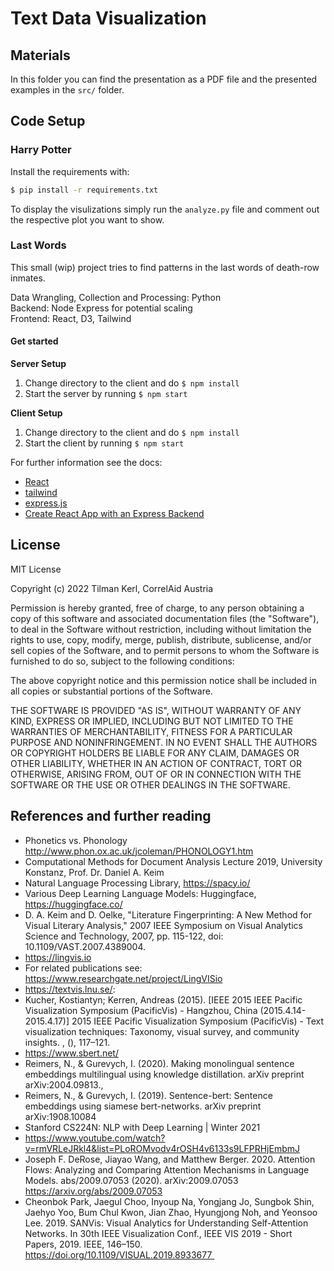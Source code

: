 # Text Data Visualization 

## Materials
In this folder you can find the presentation as a PDF file and the presented examples in the `src/` folder.

## Code Setup

### Harry Potter
Install the requirements with:
```bash
$ pip install -r requirements.txt
```

To display the visulizations simply run the `analyze.py` file and comment out the respective plot you want to show.

### Last Words
This small (wip) project tries to find patterns in the last words of death-row inmates.


Data Wrangling, Collection and Processing: Python <br>
Backend: Node Express for potential scaling <br>
Frontend: React, D3, Tailwind <br>


#### Get started

**Server Setup**
1. Change directory to the client and do `$ npm install`
2. Start the server by running `$ npm start`


**Client Setup**
1. Change directory to the client and do `$ npm install`
2. Start the client by running `$ npm start`


For further information see the docs:
- [React](https://reactjs.org/docs/create-a-new-react-app.html)
- [tailwind](https://tailwindui.com/)
- [express.js](https://expressjs.com/)
- [Create React App with an Express Backend](https://daveceddia.com/create-react-app-express-backend/)


## License
MIT License

Copyright (c) 2022 Tilman Kerl, CorrelAid Austria

Permission is hereby granted, free of charge, to any person obtaining a copy
of this software and associated documentation files (the "Software"), to deal
in the Software without restriction, including without limitation the rights
to use, copy, modify, merge, publish, distribute, sublicense, and/or sell
copies of the Software, and to permit persons to whom the Software is
furnished to do so, subject to the following conditions:

The above copyright notice and this permission notice shall be included in all
copies or substantial portions of the Software.

THE SOFTWARE IS PROVIDED "AS IS", WITHOUT WARRANTY OF ANY KIND, EXPRESS OR
IMPLIED, INCLUDING BUT NOT LIMITED TO THE WARRANTIES OF MERCHANTABILITY,
FITNESS FOR A PARTICULAR PURPOSE AND NONINFRINGEMENT. IN NO EVENT SHALL THE
AUTHORS OR COPYRIGHT HOLDERS BE LIABLE FOR ANY CLAIM, DAMAGES OR OTHER
LIABILITY, WHETHER IN AN ACTION OF CONTRACT, TORT OR OTHERWISE, ARISING FROM,
OUT OF OR IN CONNECTION WITH THE SOFTWARE OR THE USE OR OTHER DEALINGS IN THE
SOFTWARE.


## References and further reading
- Phonetics vs. Phonology http://www.phon.ox.ac.uk/jcoleman/PHONOLOGY1.htm 
- Computational Methods for Document Analysis Lecture 2019, University Konstanz, Prof. Dr. Daniel A. Keim
- Natural Language Processing Library, https://spacy.io/ 
- Various Deep Learning Language Models: Huggingface, https://huggingface.co/ 
- D. A. Keim and D. Oelke, "Literature Fingerprinting: A New Method for Visual Literary Analysis," 2007 IEEE Symposium on Visual Analytics Science and Technology, 2007, pp. 115-122, doi: 10.1109/VAST.2007.4389004. 
- https://lingvis.io<br>
 - For related publications see: https://www.researchgate.net/project/LingVISio 
- https://textvis.lnu.se/:
 - Kucher, Kostiantyn; Kerren, Andreas (2015). [IEEE 2015 IEEE Pacific Visualization Symposium (PacificVis) - Hangzhou, China (2015.4.14-2015.4.17)] 2015 IEEE Pacific Visualization Symposium (PacificVis) - Text visualization techniques: Taxonomy, visual survey, and community insights. , (), 117–121. 
- https://www.sbert.net/ <br>
 - Reimers, N., & Gurevych, I. (2020). Making monolingual sentence embeddings multilingual using knowledge distillation. arXiv preprint arXiv:2004.09813., 
 - Reimers, N., & Gurevych, I. (2019). Sentence-bert: Sentence embeddings using siamese bert-networks. arXiv preprint arXiv:1908.10084
- Stanford CS224N: NLP with Deep Learning | Winter 2021
 - https://www.youtube.com/watch?v=rmVRLeJRkl4&list=PLoROMvodv4rOSH4v6133s9LFPRHjEmbmJ 
- Joseph F. DeRose, Jiayao Wang, and Matthew Berger. 2020. Attention Flows: Analyzing and Comparing Attention Mechanisms in Language Models. abs/2009.07053 (2020). arXiv:2009.07053 https://arxiv.org/abs/2009.07053 
- Cheonbok Park, Jaegul Choo, Inyoup Na, Yongjang Jo, Sungbok Shin, Jaehyo Yoo, Bum Chul Kwon, Jian Zhao, Hyungjong Noh, and Yeonsoo Lee. 2019. SANVis: Visual Analytics for Understanding Self-Attention Networks. In 30th IEEE Visualization Conf., IEEE VIS 2019 - Short Papers, 2019. IEEE, 146–150. https://doi.org/10.1109/VISUAL.2019.8933677 